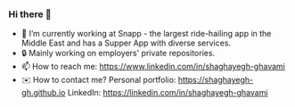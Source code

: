 ### Hi there 👋

- 🔭 I’m currently working at Snapp - the largest ride-hailing app in the Middle East and has a Supper App with diverse services.
- 🔒 Mainly working on employers' private repositories.
- 📫 How to reach me: https://www.linkedin.com/in/shaghayegh-ghavami
- ✉️ How to contact me?
    Personal portfolio:  https://shaghayegh-gh.github.io
    LinkedIn: https://linkedin.com/in/shaghayegh-ghavami


